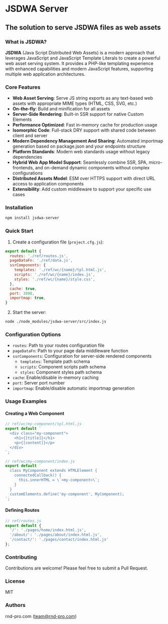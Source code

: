 # JSDWA Server

## The solution to serve JSDWA files as web assets

### What is JSDWA?

**JSDWA** (Java Script Distributed Web Assets) is a modern approach that leverages JavaScript and JavaScript Template Literals to create a powerful web asset serving system. It provides a PHP-like templating experience with enhanced capabilities and modern JavaScript features, supporting multiple web application architectures.

### Core Features

- **Web Asset Serving**: Serve JS string exports as any text-based web assets with appropriate MIME types (HTML, CSS, SVG, etc.)
- **On-the-fly**: Build and minification for all assets
- **Server-Side Rendering**: Built-in SSR support for native Custom Elements
- **Performance Optimized**: Fast in-memory cache for production usage
- **Isomorphic Code**: Full-stack DRY support with shared code between client and server
- **Modern Dependency Management And Sharing**: Automated importmap generation based on package.json and your endpoints structure
- **Platform Standards**: Modern web standards usage without legacy dependencies
- **Hybrid Web App Model Support**: Seamlessly combine SSR, SPA, micro-frontends, and on-demand dynamic components without complex configurations
- **Distributed Assets Model**: ESM over HTTPS support with direct URL access to application components
- **Extensibility**: Add custom middleware to support your specific use cases

### Installation

```bash
npm install jsdwa-server
```

### Quick Start

1. Create a configuration file (`project.cfg.js`):
```javascript
export default {
  routes: './ref/routes.js',
  pageDataFn: './ref/data.js',
  ssrComponents: {
    templates: './ref/wc/{name}/tpl.html.js',
    scripts: './ref/wc/{name}/index.js',
    styles: './ref/wc/{name}/style.css',
  },
  cache: true,
  port: 3000,
  importmap: true,
}
```

2. Start the server:
```bash
node ./node_modules/jsdwa-server/src/index.js
```

### Configuration Options

- `routes`: Path to your routes configuration file
- `pageDataFn`: Path to your page data middleware function
- `ssrComponents`: Configuration for server-side rendered components
  - `templates`: Template path schema
  - `scripts`: Component scripts path schema
  - `styles`: Component styles path schema
- `cache`: Enable/disable in-memory caching
- `port`: Server port number
- `importmap`: Enable/disable automatic importmap generation

### Usage Examples

#### Creating a Web Component

```javascript
// ref/wc/my-component/tpl.html.js
export default `
  <div class="my-component">
    <h1>{[title]}</h1>
    <p>{[content]}</p>
  </div>
`;

// ref/wc/my-component/index.js
export default `
  class MyComponent extends HTMLElement {
    connectedCallback() {
      this.innerHTML = \`<my-component>\`;
    }
  }
  customElements.define('my-component', MyComponent);
`;
```

#### Defining Routes

```javascript
// ref/routes.js
export default {
  '/': './pages/home/index.html.js',
  '/about/': './pages/about/index.html.js',
  '/contact/': './pages/contact/index.html.js'
};
```

### Contributing

Contributions are welcome! Please feel free to submit a Pull Request.

### License

MIT

### Authors

rnd-pro.com (team@rnd-pro.com)
